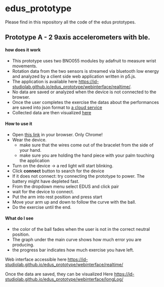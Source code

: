 # edus_prototype

Please find in this repository all the code of the edus prototypes.

## Prototype A - 2 9axis accelerometers with ble.

#### how does it work
- This prototype uses two BNO055 modules by adafruit to measure wrist movements.
- Rotation data from the two sensors is streamed via bluetooth low energy and analyzed by a client side web application written in p5.js.
- The application is available here https://id-studiolab.github.io/edus_prototype/webinterface/realtime/.
- No data are saved or analyzed when the device is not connected to the browser.
- Once the user completes the exercise the datas about the performances are saved into json format to [a cloud service](http://api.jsonbin.io/b/5bf2c80773474c2f8d989838)
- Collected data are then visualized [here](https://id-studiolab.github.io/edus_prototype/webinterface/longLog/)


#### How to use it
- Open [this link](https://id-studiolab.github.io/edus_prototype/webinterface/realtime/) in your browser. Only Chrome!
- Wear the device.
	- make sure that the wires come out of the bracelet from the side of your hand.
	- make sure you are holding the hand piece with your palm touching the application
- Turn on the device -> a red light will start blinking.
- Click **connect** button to search for the device
- If it does not connect: try connecting the prototype to power. The battery might have depleted fast.
- From the dropdown menu select EDUS and click pair
- wait for the device to connect.
- Put the arm into rest position and press start
- Move your arm up and down to follow the curve with the ball.
- Do the exercise until the end.

#### What do I see
- the color of the ball fades when the user is not in the correct neutral position.
- The graph under the main curve shows how much error you are producing.
- the progress bar indicates how much exercise you have left.


Web interface accessible here
https://id-studiolab.github.io/edus_prototype/webinterface/realtime/

Once the data are saved, they can be visualized Here
https://id-studiolab.github.io/edus_prototype/webinterface/longLog/
